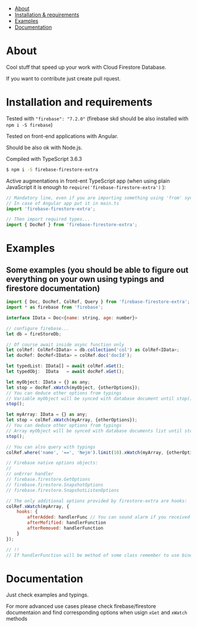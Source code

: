 - [About](#about)
- [Installation & requirements](#installation-and-requirements)
- [Examples](#examples)
- [Documentation](#documentation)

# About
Cool stuff that speed up your work with Cloud Firestore Database.

If you want to contribute just create pull rquest.

# Installation and requirements
Tested with `"firebase": "7.2.0"` (firebase skd should be also installed with `npm i -S firebase`)

Tested on front-end applications with Angular.

Should be also ok with Node.js.

Compiled with TypeScript 3.6.3

```sh
$ npm i -S firebase-firestore-extra
```

Active augmentations in front-ent TypeScript app (when using plain JavaScript it is enough to `require('firebase-firestore-extra')` ):
```js
// Mandatory line, even if you are importing something using 'from' syntax
// In case of Angular app put it in main.ts
import 'firebase-firestore-extra';

// Then import required types...
import { DocRef } from 'firebase-firestore-extra';

```

# Examples

## Some examples (you should be able to figure out everything on your own using typings and firestore documentation)
```js
import { Doc, DocRef, ColRef, Query } from 'firebase-firestore-extra';
import * as firebase from 'firebase';

interface IData = Doc<{name: string, age: number}>

// configure firebase...
let db = fireStoreDb;

// Of course await inside async function only
let colRef: ColRef<IData> = db.collection('col') as ColRef<IData>;
let docRef: DocRef<IData> = colRef.doc('docId');

let typedList: IData[] = await colRef.xGet();
let typedObj:  IData   = await docRef.xGet();

let myObject: IData = {} as any;
let stop = docRef.xWatch(myObject, {otherOptions});
// You can deduce other options from typings
// Variable myObject will be synced with database document until stop() called
stop();

let myArray: IData = {} as any;
let stop = colRef.xWatch(myArray, {otherOptions});
// You can deduce other options from typings
// Array myObject will be synced with database documents list until stop() called
stop();

// You can also query with typings
colRef.where('name', '==', 'Nejm').limit(10).xWatch(myArray, {otherOptions});

// Firebase native options objects:
//
// onError handler
// firebase.firestore.GetOptions
// firebase.firestore.SnapshotOptions
// firebase.firestore.SnapshotListenOptions

// The only additional options provided by firestore-extra are hooks:
colRef.xWatch(myArray, {
    hooks: {
        afterAdded: handlerFunc // You can sound alarm if you received new document created later than Date.now()
        afterMofified: handlerFunction
        afterRemoved: handlerFunction
    }
});

// !!
// If handlerFunction will be method of some class remember to use bind

```


# Documentation

Just check examples and typings.

For more advanced use cases please check firebase/firestore documentaion and find corresponding options when usign `xGet` and `xWatch` methods

